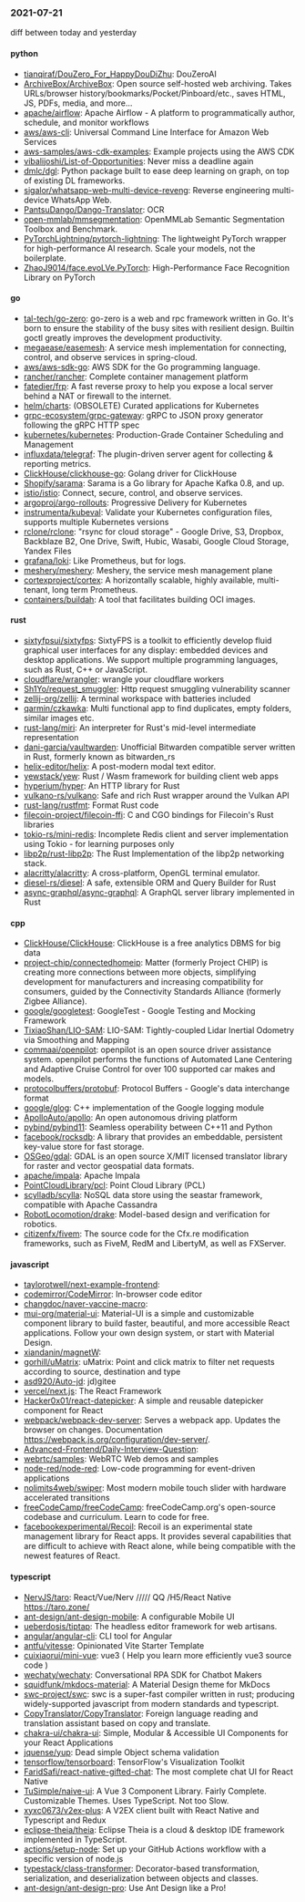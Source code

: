 ### 2021-07-21
diff between today and yesterday

#### python
* [tianqiraf/DouZero_For_HappyDouDiZhu](https://github.com/tianqiraf/DouZero_For_HappyDouDiZhu): DouZeroAI
* [ArchiveBox/ArchiveBox](https://github.com/ArchiveBox/ArchiveBox):  Open source self-hosted web archiving. Takes URLs/browser history/bookmarks/Pocket/Pinboard/etc., saves HTML, JS, PDFs, media, and more...
* [apache/airflow](https://github.com/apache/airflow): Apache Airflow - A platform to programmatically author, schedule, and monitor workflows
* [aws/aws-cli](https://github.com/aws/aws-cli): Universal Command Line Interface for Amazon Web Services
* [aws-samples/aws-cdk-examples](https://github.com/aws-samples/aws-cdk-examples): Example projects using the AWS CDK
* [vibalijoshi/List-of-Opportunities](https://github.com/vibalijoshi/List-of-Opportunities): Never miss a deadline again
* [dmlc/dgl](https://github.com/dmlc/dgl): Python package built to ease deep learning on graph, on top of existing DL frameworks.
* [sigalor/whatsapp-web-multi-device-reveng](https://github.com/sigalor/whatsapp-web-multi-device-reveng): Reverse engineering multi-device WhatsApp Web.
* [PantsuDango/Dango-Translator](https://github.com/PantsuDango/Dango-Translator):   OCR
* [open-mmlab/mmsegmentation](https://github.com/open-mmlab/mmsegmentation): OpenMMLab Semantic Segmentation Toolbox and Benchmark.
* [PyTorchLightning/pytorch-lightning](https://github.com/PyTorchLightning/pytorch-lightning): The lightweight PyTorch wrapper for high-performance AI research. Scale your models, not the boilerplate.
* [ZhaoJ9014/face.evoLVe.PyTorch](https://github.com/ZhaoJ9014/face.evoLVe.PyTorch): High-Performance Face Recognition Library on PyTorch

#### go
* [tal-tech/go-zero](https://github.com/tal-tech/go-zero): go-zero is a web and rpc framework written in Go. It's born to ensure the stability of the busy sites with resilient design. Builtin goctl greatly improves the development productivity.
* [megaease/easemesh](https://github.com/megaease/easemesh): A service mesh implementation for connecting, control, and observe services in spring-cloud.
* [aws/aws-sdk-go](https://github.com/aws/aws-sdk-go): AWS SDK for the Go programming language.
* [rancher/rancher](https://github.com/rancher/rancher): Complete container management platform
* [fatedier/frp](https://github.com/fatedier/frp): A fast reverse proxy to help you expose a local server behind a NAT or firewall to the internet.
* [helm/charts](https://github.com/helm/charts): (OBSOLETE) Curated applications for Kubernetes
* [grpc-ecosystem/grpc-gateway](https://github.com/grpc-ecosystem/grpc-gateway): gRPC to JSON proxy generator following the gRPC HTTP spec
* [kubernetes/kubernetes](https://github.com/kubernetes/kubernetes): Production-Grade Container Scheduling and Management
* [influxdata/telegraf](https://github.com/influxdata/telegraf): The plugin-driven server agent for collecting & reporting metrics.
* [ClickHouse/clickhouse-go](https://github.com/ClickHouse/clickhouse-go): Golang driver for ClickHouse
* [Shopify/sarama](https://github.com/Shopify/sarama): Sarama is a Go library for Apache Kafka 0.8, and up.
* [istio/istio](https://github.com/istio/istio): Connect, secure, control, and observe services.
* [argoproj/argo-rollouts](https://github.com/argoproj/argo-rollouts): Progressive Delivery for Kubernetes
* [instrumenta/kubeval](https://github.com/instrumenta/kubeval): Validate your Kubernetes configuration files, supports multiple Kubernetes versions
* [rclone/rclone](https://github.com/rclone/rclone): "rsync for cloud storage" - Google Drive, S3, Dropbox, Backblaze B2, One Drive, Swift, Hubic, Wasabi, Google Cloud Storage, Yandex Files
* [grafana/loki](https://github.com/grafana/loki): Like Prometheus, but for logs.
* [meshery/meshery](https://github.com/meshery/meshery): Meshery, the service mesh management plane
* [cortexproject/cortex](https://github.com/cortexproject/cortex): A horizontally scalable, highly available, multi-tenant, long term Prometheus.
* [containers/buildah](https://github.com/containers/buildah): A tool that facilitates building OCI images.

#### rust
* [sixtyfpsui/sixtyfps](https://github.com/sixtyfpsui/sixtyfps): SixtyFPS is a toolkit to efficiently develop fluid graphical user interfaces for any display: embedded devices and desktop applications. We support multiple programming languages, such as Rust, C++ or JavaScript.
* [cloudflare/wrangler](https://github.com/cloudflare/wrangler):  wrangle your cloudflare workers
* [Sh1Yo/request_smuggler](https://github.com/Sh1Yo/request_smuggler): Http request smuggling vulnerability scanner
* [zellij-org/zellij](https://github.com/zellij-org/zellij): A terminal workspace with batteries included
* [qarmin/czkawka](https://github.com/qarmin/czkawka): Multi functional app to find duplicates, empty folders, similar images etc.
* [rust-lang/miri](https://github.com/rust-lang/miri): An interpreter for Rust's mid-level intermediate representation
* [dani-garcia/vaultwarden](https://github.com/dani-garcia/vaultwarden): Unofficial Bitwarden compatible server written in Rust, formerly known as bitwarden_rs
* [helix-editor/helix](https://github.com/helix-editor/helix): A post-modern modal text editor.
* [yewstack/yew](https://github.com/yewstack/yew): Rust / Wasm framework for building client web apps
* [hyperium/hyper](https://github.com/hyperium/hyper): An HTTP library for Rust
* [vulkano-rs/vulkano](https://github.com/vulkano-rs/vulkano): Safe and rich Rust wrapper around the Vulkan API
* [rust-lang/rustfmt](https://github.com/rust-lang/rustfmt): Format Rust code
* [filecoin-project/filecoin-ffi](https://github.com/filecoin-project/filecoin-ffi): C and CGO bindings for Filecoin's Rust libraries
* [tokio-rs/mini-redis](https://github.com/tokio-rs/mini-redis): Incomplete Redis client and server implementation using Tokio - for learning purposes only
* [libp2p/rust-libp2p](https://github.com/libp2p/rust-libp2p): The Rust Implementation of the libp2p networking stack.
* [alacritty/alacritty](https://github.com/alacritty/alacritty): A cross-platform, OpenGL terminal emulator.
* [diesel-rs/diesel](https://github.com/diesel-rs/diesel): A safe, extensible ORM and Query Builder for Rust
* [async-graphql/async-graphql](https://github.com/async-graphql/async-graphql): A GraphQL server library implemented in Rust

#### cpp
* [ClickHouse/ClickHouse](https://github.com/ClickHouse/ClickHouse): ClickHouse is a free analytics DBMS for big data
* [project-chip/connectedhomeip](https://github.com/project-chip/connectedhomeip): Matter (formerly Project CHIP) is creating more connections between more objects, simplifying development for manufacturers and increasing compatibility for consumers, guided by the Connectivity Standards Alliance (formerly Zigbee Alliance).
* [google/googletest](https://github.com/google/googletest): GoogleTest - Google Testing and Mocking Framework
* [TixiaoShan/LIO-SAM](https://github.com/TixiaoShan/LIO-SAM): LIO-SAM: Tightly-coupled Lidar Inertial Odometry via Smoothing and Mapping
* [commaai/openpilot](https://github.com/commaai/openpilot): openpilot is an open source driver assistance system. openpilot performs the functions of Automated Lane Centering and Adaptive Cruise Control for over 100 supported car makes and models.
* [protocolbuffers/protobuf](https://github.com/protocolbuffers/protobuf): Protocol Buffers - Google's data interchange format
* [google/glog](https://github.com/google/glog): C++ implementation of the Google logging module
* [ApolloAuto/apollo](https://github.com/ApolloAuto/apollo): An open autonomous driving platform
* [pybind/pybind11](https://github.com/pybind/pybind11): Seamless operability between C++11 and Python
* [facebook/rocksdb](https://github.com/facebook/rocksdb): A library that provides an embeddable, persistent key-value store for fast storage.
* [OSGeo/gdal](https://github.com/OSGeo/gdal): GDAL is an open source X/MIT licensed translator library for raster and vector geospatial data formats.
* [apache/impala](https://github.com/apache/impala): Apache Impala
* [PointCloudLibrary/pcl](https://github.com/PointCloudLibrary/pcl): Point Cloud Library (PCL)
* [scylladb/scylla](https://github.com/scylladb/scylla): NoSQL data store using the seastar framework, compatible with Apache Cassandra
* [RobotLocomotion/drake](https://github.com/RobotLocomotion/drake): Model-based design and verification for robotics.
* [citizenfx/fivem](https://github.com/citizenfx/fivem): The source code for the Cfx.re modification frameworks, such as FiveM, RedM and LibertyM, as well as FXServer.

#### javascript
* [taylorotwell/next-example-frontend](https://github.com/taylorotwell/next-example-frontend): 
* [codemirror/CodeMirror](https://github.com/codemirror/CodeMirror): In-browser code editor
* [changdoc/naver-vaccine-macro](https://github.com/changdoc/naver-vaccine-macro):       
* [mui-org/material-ui](https://github.com/mui-org/material-ui): Material-UI is a simple and customizable component library to build faster, beautiful, and more accessible React applications. Follow your own design system, or start with Material Design.
* [xiandanin/magnetW](https://github.com/xiandanin/magnetW): 
* [gorhill/uMatrix](https://github.com/gorhill/uMatrix): uMatrix: Point and click matrix to filter net requests according to source, destination and type
* [asd920/Auto-jd](https://github.com/asd920/Auto-jd): jd)gitee
* [vercel/next.js](https://github.com/vercel/next.js): The React Framework
* [Hacker0x01/react-datepicker](https://github.com/Hacker0x01/react-datepicker): A simple and reusable datepicker component for React
* [webpack/webpack-dev-server](https://github.com/webpack/webpack-dev-server): Serves a webpack app. Updates the browser on changes. Documentation https://webpack.js.org/configuration/dev-server/.
* [Advanced-Frontend/Daily-Interview-Question](https://github.com/Advanced-Frontend/Daily-Interview-Question): 
* [webrtc/samples](https://github.com/webrtc/samples): WebRTC Web demos and samples
* [node-red/node-red](https://github.com/node-red/node-red): Low-code programming for event-driven applications
* [nolimits4web/swiper](https://github.com/nolimits4web/swiper): Most modern mobile touch slider with hardware accelerated transitions
* [freeCodeCamp/freeCodeCamp](https://github.com/freeCodeCamp/freeCodeCamp): freeCodeCamp.org's open-source codebase and curriculum. Learn to code for free.
* [facebookexperimental/Recoil](https://github.com/facebookexperimental/Recoil): Recoil is an experimental state management library for React apps. It provides several capabilities that are difficult to achieve with React alone, while being compatible with the newest features of React.

#### typescript
* [NervJS/taro](https://github.com/NervJS/taro):  React/Vue/Nerv ///// QQ /H5/React Native  https://taro.zone/
* [ant-design/ant-design-mobile](https://github.com/ant-design/ant-design-mobile): A configurable Mobile UI
* [ueberdosis/tiptap](https://github.com/ueberdosis/tiptap): The headless editor framework for web artisans.
* [angular/angular-cli](https://github.com/angular/angular-cli): CLI tool for Angular
* [antfu/vitesse](https://github.com/antfu/vitesse):  Opinionated Vite Starter Template
* [cuixiaorui/mini-vue](https://github.com/cuixiaorui/mini-vue):  vue3 ( Help you learn more efficiently vue3 source code )
* [wechaty/wechaty](https://github.com/wechaty/wechaty): Conversational RPA SDK for Chatbot Makers
* [squidfunk/mkdocs-material](https://github.com/squidfunk/mkdocs-material): A Material Design theme for MkDocs
* [swc-project/swc](https://github.com/swc-project/swc): swc is a super-fast compiler written in rust; producing widely-supported javascript from modern standards and typescript.
* [CopyTranslator/CopyTranslator](https://github.com/CopyTranslator/CopyTranslator): Foreign language reading and translation assistant based on copy and translate.
* [chakra-ui/chakra-ui](https://github.com/chakra-ui/chakra-ui):  Simple, Modular & Accessible UI Components for your React Applications
* [jquense/yup](https://github.com/jquense/yup): Dead simple Object schema validation
* [tensorflow/tensorboard](https://github.com/tensorflow/tensorboard): TensorFlow's Visualization Toolkit
* [FaridSafi/react-native-gifted-chat](https://github.com/FaridSafi/react-native-gifted-chat):  The most complete chat UI for React Native
* [TuSimple/naive-ui](https://github.com/TuSimple/naive-ui): A Vue 3 Component Library. Fairly Complete. Customizable Themes. Uses TypeScript. Not too Slow.
* [xyxc0673/v2ex-plus](https://github.com/xyxc0673/v2ex-plus): A V2EX client built with React Native and Typescript and Redux
* [eclipse-theia/theia](https://github.com/eclipse-theia/theia): Eclipse Theia is a cloud & desktop IDE framework implemented in TypeScript.
* [actions/setup-node](https://github.com/actions/setup-node): Set up your GitHub Actions workflow with a specific version of node.js
* [typestack/class-transformer](https://github.com/typestack/class-transformer): Decorator-based transformation, serialization, and deserialization between objects and classes.
* [ant-design/ant-design-pro](https://github.com/ant-design/ant-design-pro):  Use Ant Design like a Pro!
